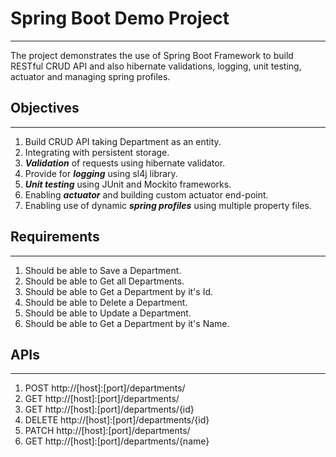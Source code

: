 # Spring Boot Demo Project
______________________________________________
The project demonstrates the use of Spring Boot Framework to build RESTful CRUD API and also hibernate validations, logging, unit testing, actuator and managing spring profiles.

## Objectives
______________________________________________
1. Build CRUD API taking Department as an entity.
2. Integrating with persistent storage.
3. **_Validation_** of requests using hibernate validator.
4. Provide for **_logging_** using sl4j library.
5. **_Unit testing_** using JUnit and Mockito frameworks.
6. Enabling **_actuator_** and building custom actuator end-point.
7. Enabling use of dynamic **_spring profiles_** using multiple property files.

## Requirements
______________________________________________
1. Should be able to Save a Department.
2. Should be able to Get all Departments.
3. Should be able to Get a Department by it's Id.
4. Should be able to Delete a Department.
5. Should be able to Update a Department.
6. Should be able to Get a Department by it's Name.

## APIs
______________________________________________
1. POST http://[host]:[port]/departments/
2. GET http://[host]:[port]/departments/
3. GET http://[host]:[port]/departments/{id}
4. DELETE http://[host]:[port]/departments/{id}
5. PATCH http://[host]:[port]/departments/
6. GET http://[host]:[port]/departments/{name}








